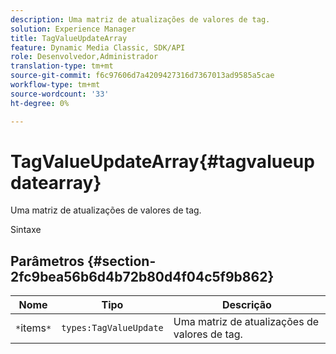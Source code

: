 ```yaml
---
description: Uma matriz de atualizações de valores de tag.
solution: Experience Manager
title: TagValueUpdateArray
feature: Dynamic Media Classic, SDK/API
role: Desenvolvedor,Administrador
translation-type: tm+mt
source-git-commit: f6c97606d7a4209427316d7367013ad9585a5cae
workflow-type: tm+mt
source-wordcount: '33'
ht-degree: 0%

---
```



# TagValueUpdateArray{#tagvalueupdatearray}

Uma matriz de atualizações de valores de tag.

Sintaxe

## Parâmetros {#section-2fc9bea56b6d4b72b80d4f04c5f9b862}

| Nome | Tipo | Descrição |
|---|---|---|
| `*`items`*` | `types:TagValueUpdate` | Uma matriz de atualizações de valores de tag. |

